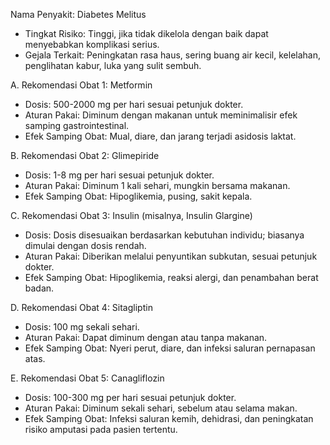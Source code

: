 Nama Penyakit: Diabetes Melitus  

- Tingkat Risiko: Tinggi, jika tidak dikelola dengan baik dapat menyebabkan komplikasi serius.  
- Gejala Terkait: Peningkatan rasa haus, sering buang air kecil, kelelahan, penglihatan kabur, luka yang sulit sembuh.  

A. Rekomendasi Obat 1: Metformin  
  - Dosis: 500-2000 mg per hari sesuai petunjuk dokter.  
  - Aturan Pakai: Diminum dengan makanan untuk meminimalisir efek samping gastrointestinal.  
  - Efek Samping Obat: Mual, diare, dan jarang terjadi asidosis laktat.  

B. Rekomendasi Obat 2: Glimepiride  
  - Dosis: 1-8 mg per hari sesuai petunjuk dokter.  
  - Aturan Pakai: Diminum 1 kali sehari, mungkin bersama makanan.  
  - Efek Samping Obat: Hipoglikemia, pusing, sakit kepala.  

C. Rekomendasi Obat 3: Insulin (misalnya, Insulin Glargine)  
  - Dosis: Dosis disesuaikan berdasarkan kebutuhan individu; biasanya dimulai dengan dosis rendah.  
  - Aturan Pakai: Diberikan melalui penyuntikan subkutan, sesuai petunjuk dokter.  
  - Efek Samping Obat: Hipoglikemia, reaksi alergi, dan penambahan berat badan.  

D. Rekomendasi Obat 4: Sitagliptin  
  - Dosis: 100 mg sekali sehari.  
  - Aturan Pakai: Dapat diminum dengan atau tanpa makanan.  
  - Efek Samping Obat: Nyeri perut, diare, dan infeksi saluran pernapasan atas.  

E. Rekomendasi Obat 5: Canagliflozin  
  - Dosis: 100-300 mg per hari sesuai petunjuk dokter.  
  - Aturan Pakai: Diminum sekali sehari, sebelum atau selama makan.  
  - Efek Samping Obat: Infeksi saluran kemih, dehidrasi, dan peningkatan risiko amputasi pada pasien tertentu.